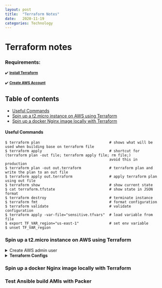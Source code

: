 ```yaml
---
layout: post
title:  "Terraform Notes"
date:   2020-11-19
categories: Technology
---
```

<link rel="stylesheet" type="text/css" media="all" href="assets/css/markdown_styles.css" />

# Terraform notes #
### Requirements:
<sup>:heavy_check_mark: <strong>[Install Terraform](https://www.terraform.io/downloads.html)</strong></sup>
  
<sup>:heavy_check_mark: <strong>[Create AWS Account](https://console.aws.amazon.com/console)</strong></sup>  


## Table of contents
- [Useful Commands](#Useful-Commands)
- [Spin up a t2.micro instance on AWS using Terraform](#Spin-up-a-t2.micro-instance-on-AWS-using-Terraform)
- [Spin up a docker Nginx image locally with Terraform](#Spin-up-a-docker-Nginx-image-locally-with-Terraform)


#### Useful Commands
```
$ terraform plan                                # shows what will be used when building base on terraform file
$ terraform apply                               # shortcut for (terraform plan -out file; terraform apply file; rm file;)
                                                avoid this in production
$ terraform plan -out out.terraform             # terraform plan and write the plan to an out file
$ terraform apply out.terraform                 # apply terraform plan using out file
$ terraform show                                # show current state
$ cat terraform.tfstate                         # show state in JSON format
$ terraform destroy                             # terminate instance 
$ terraform fmt                                 # format configuration
$ terraform validate                            # validate configuration
$ terraform apply -var-file="sensitive.tfvars"  # load variable from file
$ export TF_VAR_region="us-east-1"              # set env variable
$ unset TF_VAR_region
```

### Spin up a t2.micro instance on AWS using Terraform
<details><summary>Create AWS admin user</summary>
Create new user named <strong>terraform</strong><br/>
Create new group named <strong>Admin</strong> with <strong>AdministrationAccess</strong> policy<br/>
Add user <strong>terraform</strong> to <strong>Admin<strong> group<br/>
Save csv credentials<br />
</details>
<details><summary>Terraform Configs</summary>
<b>provider.tf</b>

```
  provider "aws" {
    access_key = var.AWS_ACCESS_KEY
    secret_key = var.AWS_SECRET_KEY
    region     = var.AWS_REGION
  }
```
<b>instance.tf</b>
```
  resource "aws_instance" "example" {
    ami = var.AMIS[var.AWS_REGION]
    instance_type = "t2.micro"
  }
```
<b>var.tf</b>
```
variable "AWS_ACCESS_KEY" {}
variable "AWS_SECRET_KEY" {}
  variable "AWS_REGION" {
    default = "us-east-1"
    variable "AMIS" {
      type = map
      default = {
        us-east-1 = "ami-0947d2ba12ee1ff75",
        us-east-1 = "ami-0885b1f6bd170450c"
      }
    }
  }
}
```
<b>terraform.tfvars
</b>
```
AWS_ACCESS_KEY = "REPLACE_ACCESS_KEY"
AWS_SECRET_KEY = "REPLACE_SECRET_KEY"
AWS_REGION = "us-east-1 "
```

</details>


    
### Spin up a docker Nginx image locally with Terraform
  
### Test Ansible build AMIs with Packer
